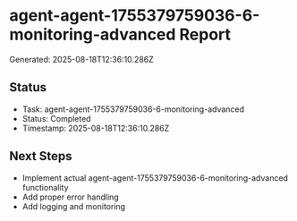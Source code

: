 # agent-agent-1755379759036-6-monitoring-advanced Report

Generated: 2025-08-18T12:36:10.286Z

## Status
- Task: agent-agent-1755379759036-6-monitoring-advanced
- Status: Completed
- Timestamp: 2025-08-18T12:36:10.286Z

## Next Steps
- Implement actual agent-agent-1755379759036-6-monitoring-advanced functionality
- Add proper error handling
- Add logging and monitoring
